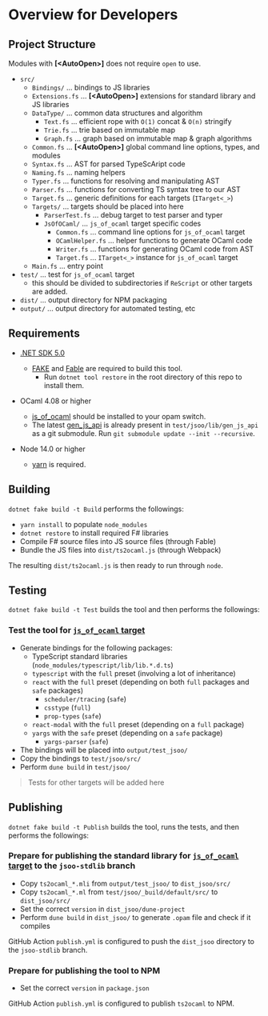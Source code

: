Overview for Developers
=======================

## Project Structure

Modules with **\[\<AutoOpen\>\]** does not require `open` to use.

- `src/`
  - `Bindings/` ... bindings to JS libraries
  - `Extensions.fs` ... **\[\<AutoOpen\>\]** extensions for standard library and JS libraries
  - `DataType/`  ... common data structures and algorithm
    - `Text.fs`  ... efficient rope with `O(1)` concat & `O(n)` stringify
    - `Trie.fs`  ... trie based on immutable map
    - `Graph.fs` ... graph based on immutable map & graph algorithms
  - `Common.fs` ... **\[\<AutoOpen\>\]** global command line options, types, and modules
  - `Syntax.fs` ... AST for parsed TypeScAript code
  - `Naming.fs` ... naming helpers
  - `Typer.fs`  ... functions for resolving and manipulating AST
  - `Parser.fs` ... functions for converting TS syntax tree to our AST
  - `Target.fs` ... generic definitions for each targets (`ITarget<_>`)
  - `Targets/`  ... targets should be placed into here
    - `ParserTest.fs` ... debug target to test parser and typer
    - `JsOfOCaml/` ... `js_of_ocaml` target specific codes
      - `Common.fs` ... command line options for `js_of_ocaml` target
      - `OCamlHelper.fs` ... helper functions to generate OCaml code
      - `Writer.fs` ... functions for generating OCaml code from AST
      - `Target.fs` ... `ITarget<_>` instance for `js_of_ocaml` target
  - `Main.fs` ... entry point
- `test/` ... test for `js_of_ocaml` target
  - this should be divided to subdirectories if `ReScript` or other targets are added.
- `dist/` ... output directory for NPM packaging
- `output/` ... output directory for automated testing, etc

## Requirements

- [.NET SDK 5.0](https://dotnet.microsoft.com/download/dotnet/5.0)
  - [FAKE](https://fake.build/) and [Fable](https://fable.io/) are required to build this tool.
    - Run `dotnet tool restore` in the root directory of this repo to install them.

- OCaml 4.08 or higher
  - [js_of_ocaml](https://github.com/ocsigen/js_of_ocaml) should be installed to your opam switch.
  - The latest [gen_js_api](https://github.com/LexiFi/gen_js_api) is already present in `test/jsoo/lib/gen_js_api` as a git submodule. Run `git submodule update --init --recursive`.

- Node 14.0 or higher
  - [yarn](https://yarnpkg.com/) is required.

## Building

`dotnet fake build -t Build` performs the followings:
- `yarn install` to populate `node_modules`
- `dotnet restore` to install required F# libraries
- Compile F# source files into JS source files (through Fable)
- Bundle the JS files into `dist/ts2ocaml.js` (through Webpack)

The resulting `dist/ts2ocaml.js` is then ready to run through `node`.

## Testing

`dotnet fake build -t Test` builds the tool and then performs the followings:

### Test the tool for [`js_of_ocaml` target](js_of_ocaml.md)

- Generate bindings for the following packages:
  - TypeScript standard libraries (`node_modules/typescript/lib/lib.*.d.ts`)
  - `typescript` with the `full` preset (involving a lot of inheritance)
  - `react` with the `full` preset (depending on both `full` packages and `safe` packages)
    - `scheduler/tracing` (`safe`)
    - `csstype` (`full`)
    - `prop-types` (`safe`)
  - `react-modal` with the `full` preset (depending on a `full` package)
  - `yargs` with the `safe` preset (depending on a `safe` package)
    - `yargs-parser` (`safe`)
- The bindings will be placed into `output/test_jsoo/`
- Copy the bindings to `test/jsoo/src/`
- Perform `dune build` in `test/jsoo/`

> Tests for other targets will be added here

## Publishing

`dotnet fake build -t Publish` builds the tool, runs the tests, and then performs the followings:

### Prepare for publishing the standard library for [`js_of_ocaml` target](js_of_ocaml.md) to the `jsoo-stdlib` branch

- Copy `ts2ocaml_*.mli` from `output/test_jsoo/` to `dist_jsoo/src/`
- Copy `ts2ocaml_*.ml`  from `test/jsoo/_build/default/src/` to `dist_jsoo/src/`
- Set the correct `version` in `dist_jsoo/dune-project`
- Perform `dune build` in `dist_jsoo/` to generate `.opam` file and check if it compiles

GitHub Action `publish.yml` is configured to push the `dist_jsoo` directory to the `jsoo-stdlib` branch.

### Prepare for publishing the tool to NPM

- Set the correct `version` in `package.json`

GitHub Action `publish.yml` is configured to publish `ts2ocaml` to NPM.
